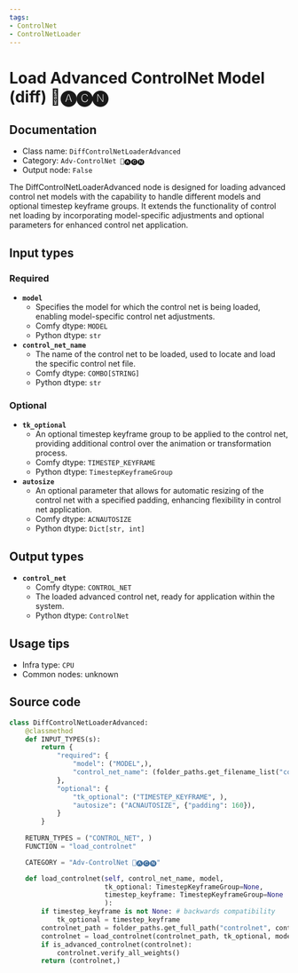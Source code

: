 ```yaml
---
tags:
- ControlNet
- ControlNetLoader
---
```


# Load Advanced ControlNet Model (diff) 🛂🅐🅒🅝
## Documentation
- Class name: `DiffControlNetLoaderAdvanced`
- Category: `Adv-ControlNet 🛂🅐🅒🅝`
- Output node: `False`

The DiffControlNetLoaderAdvanced node is designed for loading advanced control net models with the capability to handle different models and optional timestep keyframe groups. It extends the functionality of control net loading by incorporating model-specific adjustments and optional parameters for enhanced control net application.
## Input types
### Required
- **`model`**
    - Specifies the model for which the control net is being loaded, enabling model-specific control net adjustments.
    - Comfy dtype: `MODEL`
    - Python dtype: `str`
- **`control_net_name`**
    - The name of the control net to be loaded, used to locate and load the specific control net file.
    - Comfy dtype: `COMBO[STRING]`
    - Python dtype: `str`
### Optional
- **`tk_optional`**
    - An optional timestep keyframe group to be applied to the control net, providing additional control over the animation or transformation process.
    - Comfy dtype: `TIMESTEP_KEYFRAME`
    - Python dtype: `TimestepKeyframeGroup`
- **`autosize`**
    - An optional parameter that allows for automatic resizing of the control net with a specified padding, enhancing flexibility in control net application.
    - Comfy dtype: `ACNAUTOSIZE`
    - Python dtype: `Dict[str, int]`
## Output types
- **`control_net`**
    - Comfy dtype: `CONTROL_NET`
    - The loaded advanced control net, ready for application within the system.
    - Python dtype: `ControlNet`
## Usage tips
- Infra type: `CPU`
- Common nodes: unknown


## Source code
```python
class DiffControlNetLoaderAdvanced:
    @classmethod
    def INPUT_TYPES(s):
        return {
            "required": {
                "model": ("MODEL",),
                "control_net_name": (folder_paths.get_filename_list("controlnet"), )
            },
            "optional": {
                "tk_optional": ("TIMESTEP_KEYFRAME", ),
                "autosize": ("ACNAUTOSIZE", {"padding": 160}),
            }
        }
    
    RETURN_TYPES = ("CONTROL_NET", )
    FUNCTION = "load_controlnet"

    CATEGORY = "Adv-ControlNet 🛂🅐🅒🅝"

    def load_controlnet(self, control_net_name, model,
                        tk_optional: TimestepKeyframeGroup=None,
                        timestep_keyframe: TimestepKeyframeGroup=None
                        ):
        if timestep_keyframe is not None: # backwards compatibility
            tk_optional = timestep_keyframe
        controlnet_path = folder_paths.get_full_path("controlnet", control_net_name)
        controlnet = load_controlnet(controlnet_path, tk_optional, model)
        if is_advanced_controlnet(controlnet):
            controlnet.verify_all_weights()
        return (controlnet,)

```
